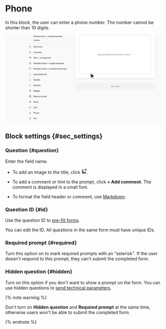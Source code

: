 # Phone

In this block, the user can enter a phone number. The number cannot be shorter than 10 digits.

![](../../_assets/forms/tutorial-phone.gif)

## Block settings {#sec_settings}

### Question {#question}

Enter the field name.

- To add an image to the title, click ![](../../_assets/forms/add-picture.png).

- To add a comment or hint to the prompt, click **+ Add comment**. The comment is displayed in a small font.

- To format the field header or comment, use [Markdown](../appearance.md#section_pzm_m1j_j3b).

### Question ID {#id}

Use the question ID to [pre-fill forms](../pre-fill.md).

You can edit the ID. All questions in the same form must have unique IDs.

### Required prompt {#required}

Turn this option on to mark required prompts with an <q>asterisk</q>. If the user doesn't respond to this prompt, they can't submit the completed form.

### Hidden question {#hidden}

Turn on this option if you don't want to show a prompt on the form. You can use hidden questions to [send technical parameters](../pre-fill.md#hidden-query).

{% note warning %}

Don't turn on **Hidden question** and **Required prompt** at the same time, otherwise users won't be able to submit the completed form.

{% endnote %}


